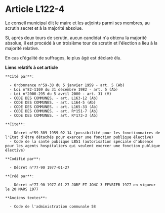 # Article L122-4

Le conseil municipal élit le maire et les adjoints parmi ses membres, au scrutin secret et à la majorité absolue.

Si, après deux tours de scrutin, aucun candidat n'a obtenu la majorité absolue, il est procédé à un troisième tour de scrutin
et l'élection a lieu à la majorité relative.

En cas d'égalité de suffrages, le plus âgé est déclaré élu.

**Liens relatifs à cet article**

	**Cité par**:

	  - Ordonnance n°59-30 du 5 janvier 1959 - art. 5 (Ab)
	  - Loi n°82-1169 du 31 décembre 1982 - art. 5 (Ab)
	  - Loi n°2000-295 du 5 avril 2000 - art. 31 (V)
	  - CODE DES COMMUNES. - art. L163-12 (Ab)
	  - CODE DES COMMUNES. - art. L164-5 (Ab)
	  - CODE DES COMMUNES. - art. L165-33 (Ab)
	  - CODE DES COMMUNES. - art. R*151-7 (Ab)
	  - CODE DES COMMUNES. - art. R*173-3 (Ab)

	**Cite**:

	  - Décret n°59-309 1959-02-14 (possibilité pour les fonctionnaires de l'Etat d'être détachés pour exercer une fonction publique élective)
	  - Code de la santé publique L851 (autorisation spéciale d'absence pour les agents hospitaliers qui veulent exercer une fonction publique élective)

	**Codifié par**:

	  - Décret n°77-90 1977-01-27

	**Créé par**:

	  - Décret n°77-90 1977-01-27 JORF ET JONC 3 FEVRIER 1977 en vigueur le 20 MARS 1977

	**Anciens textes**:

	  - Code de l'administration communale 58
